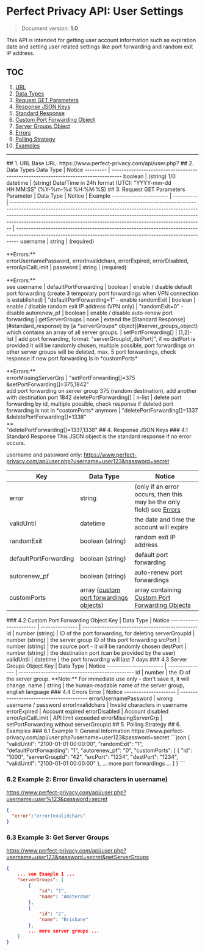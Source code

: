 # Perfect Privacy API: User Settings
> Document version: **1.0**

This API is intended for getting user account information such as expiration date and setting user related settings like port forwarding and random exit IP address.

## TOC

1. [URL](#url)
2. [Data Types](#datatypes)
3. [Request GET Parameters](#request)
4. [Response JSON Keys](#response)
  1. [Standard Response](#standard_response)
  2. [Custom Port Forwarding Object](#custom_port_forwardings_object)
  3. [Server Groups Object](#server_groups_object)
  4. [Errors](#errors)
5. [Polling Strategy](#polling)
6. [Examples](#ex)

---

<a name="url">
## 1. URL
Base URL: https://www.perfect-privacy.com/api/user.php?


<a name="datatypes">
## 2. Data Types
Data Type | Notice
--------- | ----------------------------------------------------------------------------------
boolean   | (string) 1/0
datetime  | (string) Date/Time in 24h format (UTC): "YYYY-mm-dd HH:MM:SS" (%Y-%m-%d %H:%M:%S)


<a name="request">
## 3. Request GET Parameters
Parameter               | Data Type  |  Notice                                                                                                                                                                                                                                                                                                                  | Example
----------------------- | ---------- | ------------------------------------------------------------------------------------------------------------------------------------------------------------------------------------------------------------------------------------------------------------------------------------------------------------------------ | -------------------------------------------------------------------------------------------------------------------------------------------------------------
username                | string     | (required)<br><br>**Errors:**<br>errorUsernamePassword, errorInvalidchars, errorExpired, errorDisabled, errorApiCallLimit                                                                                                                                                                                                |
password                | string     | (required)<br><br>**Errors:**<br>see username                                                                                                                                                                                                                                                                            |
defaultPortForwarding   | boolean    | enable / disable default port forwarding (create 3 temporary port forwardings when VPN connection is established)                                                                                                                                                                                                        | "defaultPortForwarding=1" - enable
randomExit              | boolean    | enable / disable random exit IP address (VPN only)                                                                                                                                                                                                                                                                       | "randomExit=0" - disable
autorenew_pf            | boolean    | enable / disable auto-renew port forwarding                                                                                                                                                                                                                                                                              |
getServerGroups         | none       | extend the [Standard Response](#standard_response) by [a *serverGroups* object](#server_groups_object) which contains an array of all server groups.                                                                                                                                                                     |
setPortForwarding[]     | (1,2)-list | add port forwarding, format: "serverGroupId[,dstPort]", if no dstPort is provided it will be randomly chosen, multiple possible, port forwardings on other server groups will be deleted, max. 5 port forwardings, check response if new port forwarding is in *customPorts*<br><br>**Errors:**<br>errorMissingServerGrp | "setPortForwarding[]=375<br>&setPortForwarding[]=375,1842"<br>add port forwarding on server group 375 (random destination), add another with destination port 1842
deletePortForwarding[]  | n-list     | delete port forwarding by id, multiple possible, check response if deleted port forwarding is not in *customPorts* anymore                                                                                                                                                                                               | "deletePortForwarding[]=1337<br>&deletePortForwarding[]=1338"<br>==<br>"deletePortForwarding[]=1337,1338"


<a name="response">
## 4. Response JSON Keys
<a name="standard_response">
### 4.1 Standard Response
This JSON object is the standard response if no error occurs.

username and password only:
https://www.perfect-privacy.com/api/user.php?username=user123&password=secret

Key                     | Data Type                   | Notice
----------------------- | --------------------------- | -----------------------------------------------------------------------------
error                   | string                      | (only if an error occurs, then this may be the only field) see [Errors](#errors)
validUntil              | datetime                    | the date and time the account will expire
randomExit              | boolean (string)            | random exit IP address
defaultPortForwarding   | boolean (string)            | default port forwarding
autorenew_pf            | boolean (string)            | auto-renew port forwardings
customPorts             | array ([custom port forwardings objects](#custom_port_forwardings_object)) | array containing [Custom Port Forwarding Objects](#custom_port_forwardings_object)

<a name="custom_port_forwardings_object">
### 4.2 Custom Port Forwarding Object
Key                     | Data Type       | Notice
----------------------- | --------------- | -----------------------------------------------
id                      | number (string) | ID of the port forwarding, for deleting
serverGroupId           | number (string) | the server group ID of this port forwarding
srcPort                 | number (string) | the source port - it will be randomly chosen
destPort                | number (string) | the destination port (can be provided by the user)
validUntil              | datetime        | the port forwarding will last 7 days

<a name="server_groups_object">
### 4.3 Server Groups Object
Key                     | Data Type       | Notice
----------------------- | --------------- | -----------------------------------------------
id                      | number          | the ID of the server group. **Note:** For immediate use only - don't save it, it will change.
name                    | string          | the human-readable name of the server group, english language


<a name="errors">
### 4.4 Errors
Error                 | Notice
--------------------- | ----------------------------------------
errorUsernamePassword | wrong username / password
errorInvalidchars     | Invalid characters in username
errorExpired          | Account expired
errorDisabled         | Account disabled
errorApiCallLimit     | API limit exceeded
errorMissingServerGrp | setPortForwarding without serverGroupId

<a name="polling">
## 5. Polling Strategy


<a name="ex">
## 6. Examples
### 6.1 Example 1: General Information
https://www.perfect-privacy.com/api/user.php?username=user123&password=secret
```json
{
    "validUntil": "2100-01-01 00:00:00",
    "randomExit": "1",
    "defaultPortForwarding": "1",
    "autorenew_pf": "0",
    "customPorts": [
        {
            "id": "1000",
            "serverGroupId": "42",
            "srcPort": "1234",
            "destPort": "1234",
            "validUntil": "2100-01-01 00:00:00"
        },
        ... more port forwardings ...
    ]
}
```

### 6.2 Example 2: Error (invalid characters in username)
https://www.perfect-privacy.com/api/user.php?username=user%123&password=secret
```json
{
  "error":"errorInvalidchars"
}
```

### 6.3 Example 3: Get Server Groups
https://www.perfect-privacy.com/api/user.php?username=user123&password=secret&getServerGroups
```json
{
    ... see Example 1 ...
    "serverGroups": [
        {
            "id": "1",
            "name": "Amsterdam"
        },
        {
            "id": "2",
            "name": "Brisbane"
        },
        ... more server groups ...
    ]
}
```
